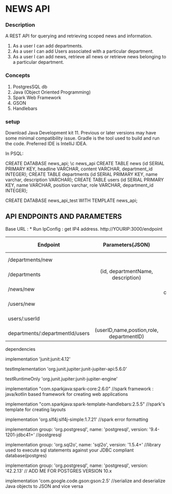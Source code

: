 # NEWS API
### Description
A REST API for querying and retrieving scoped news and information.

1. As a user I can add departments.
2. As a user I can add Users associated with a particular department.
3. As a user I can add news, retrieve all news or retrieve news belonging to a particular department.

### Concepts

1. PostgresSQL db
2. Java (Object Oriented Programming)
3. Spark Web Framework
4. GSON
5. Handlebars

### setup
Download Java Development kit 11. Previous or later versions may
have some minimal compatibility issue. Gradle is the tool used to
build and run the code. Preferred IDE is IntelliJ IDEA.

In PSQL:

CREATE DATABASE news_api;
\c news_api
CREATE TABLE news (id SERIAL PRIMARY KEY, headline VARCHAR, content VARCHAR, department_id INTEGER);
CREATE TABLE departments (id SERIAL PRIMARY KEY, name varchar, description VARCHAR);
CREATE TABLE users (id SERIAL PRIMARY KEY, name VARCHAR, position varchar, role VARCHAR, department_id INTEGER);

CREATE DATABASE news_api_test WITH TEMPLATE news_api;
## API ENDPOINTS AND PARAMETERS

Base URL : * Run IpConfig : get IP4 address.
http://YOURIP:3000/endpoint


| Endpoint|             Parameters(JSON)             |       Parameters(form-data)       | method | Status |
| ------- |:----------------------------------------:|:---------------------------------:|:------:|-------:|
|/departments/new |                                          |   (departmentName, description)   |  post  |    201 |
|/departments |    (id, departmentName, description)     |                                   |  get   |        |
|/news/new |                                          | (headline, content,departmentID)  |  post  |    201 |
|/users/new |                                          | (name,postion,role, departmentID) |  post  |    201 |
|users/:userId |                                          | (name,postion,role, departmentID) |  get  |        |
|departments/:departmentId/users | (userID,name,postion,role, departmentID) |  |  get   |        |

dependencies

implementation 'junit:junit:4.12'

testImplementation 'org.junit.jupiter:junit-jupiter-api:5.6.0'

testRuntimeOnly 'org.junit.jupiter:junit-jupiter-engine'

implementation "com.sparkjava:spark-core:2.6.0" //spark framework : java/kotlin based framework for creating web applications

implementation "com.sparkjava:spark-template-handlebars:2.5.5" //spark's template for creating layouts

implementation 'org.slf4j:slf4j-simple:1.7.21' //spark error formatting

implementation group: 'org.postgresql', name: 'postgresql', version: '9.4-1201-jdbc41+' //postgresql

implementation group: 'org.sql2o', name: 'sql2o', version: '1.5.4+' //library used to execute sql statements against your JDBC compliant database(postgres)

implementation group: 'org.postgresql', name: 'postgresql', version: '42.2.13' // ADD ME FOR POSTGRES VERSION 10.x

implementation 'com.google.code.gson:gson:2.5' //serialize and deserialize Java objects to JSON and vice versa


